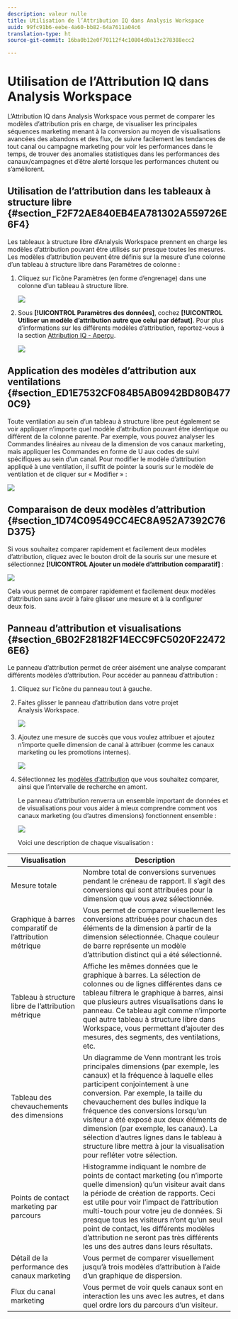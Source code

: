 ```yaml
---
description: valeur nulle
title: Utilisation de l’Attribution IQ dans Analysis Workspace
uuid: 99fc91b6-eebe-4a60-bb82-64a7611a04c6
translation-type: ht
source-git-commit: 16ba0b12e0f70112f4c10804d0a13c278388ecc2

---
```



# Utilisation de l’Attribution IQ dans Analysis Workspace

L’Attribution IQ dans Analysis Workspace vous permet de comparer les modèles d’attribution pris en charge, de visualiser les principales séquences marketing menant à la conversion au moyen de visualisations avancées des abandons et des flux, de suivre facilement les tendances de tout canal ou campagne marketing pour voir les performances dans le temps, de trouver des anomalies statistiques dans les performances des canaux/campagnes et d’être alerté lorsque les performances chutent ou s’améliorent.

## Utilisation de l’attribution dans les tableaux à structure libre {#section_F2F72AE840EB4EA781302A559726E6F4}

Les tableaux à structure libre d’Analysis Workspace prennent en charge les modèles d’attribution pouvant être utilisés sur presque toutes les mesures. Les modèles d’attribution peuvent être définis sur la mesure d’une colonne d’un tableau à structure libre dans Paramètres de colonne :

1. Cliquez sur l’icône Paramètres (en forme d’engrenage) dans une colonne d’un tableau à structure libre.

   ![](assets/Column_Settings.png)

1. Sous **[!UICONTROL Paramètres des données]**, cochez **[!UICONTROL Utiliser un modèle d’attribution autre que celui par défaut]**. Pour plus d’informations sur les différents modèles d’attribution, reportez-vous à la section [Attribution IQ - Aperçu](attribution.md).

   ![](assets/Attribution_Model_Selection.png)

## Application des modèles d’attribution aux ventilations {#section_ED1E7532CF084B5AB0942BD80B4770C9}

Toute ventilation au sein d’un tableau à structure libre peut également se voir appliquer n’importe quel modèle d’attribution pouvant être identique ou différent de la colonne parente. Par exemple, vous pouvez analyser les Commandes linéaires au niveau de la dimension de vos canaux marketing, mais appliquer les Commandes en forme de U aux codes de suivi spécifiques au sein d’un canal. Pour modifier le modèle d’attribution appliqué à une ventilation, il suffit de pointer la souris sur le modèle de ventilation et de cliquer sur « Modifier » :

![](assets/breakdown_settings.png)

## Comparaison de deux modèles d’attribution {#section_1D74C09549CC4EC8A952A7392C76D375}

Si vous souhaitez comparer rapidement et facilement deux modèles d’attribution, cliquez avec le bouton droit de la souris sur une mesure et sélectionnez **[!UICONTROL Ajouter un modèle d’attribution comparatif]** :

![](assets/Comparative_Attribution_Model.png)

Cela vous permet de comparer rapidement et facilement deux modèles d’attribution sans avoir à faire glisser une mesure et à la configurer deux fois.

## Panneau d’attribution et visualisations {#section_6B02F28182F14ECC9FC5020F224726E6}

Le panneau d’attribution permet de créer aisément une analyse comparant différents modèles d’attribution. Pour accéder au panneau d’attribution :

1. Cliquez sur l’icône du panneau tout à gauche.
1. Faites glisser le panneau d’attribution dans votre projet Analysis Workspace.

   ![](assets/Attribution_Panel_1.png)

1. Ajoutez une mesure de succès que vous voulez attribuer et ajoutez n’importe quelle dimension de canal à attribuer (comme les canaux marketing ou les promotions internes).

   ![](assets/attribution_panel2.png)

1. Sélectionnez les [modèles d’attribution](attribution.md) que vous souhaitez comparer, ainsi que l’intervalle de recherche en amont.

   Le panneau d’attribution renverra un ensemble important de données et de visualisations pour vous aider à mieux comprendre comment vos canaux marketing (ou d’autres dimensions) fonctionnent ensemble :

   ![](assets/attr_panel_vizs.png)

   Voici une description de chaque visualisation :

| Visualisation | Description |
|--- |--- |
| Mesure totale | Nombre total de conversions survenues pendant le créneau de rapport. Il s’agit des conversions qui sont attribuées pour la dimension que vous avez sélectionnée. |
| Graphique à barres comparatif de l’attribution métrique | Vous permet de comparer visuellement les conversions attribuées pour chacun des éléments de la dimension à partir de la dimension sélectionnée. Chaque couleur de barre représente un modèle d’attribution distinct qui a été sélectionné. |
| Tableau à structure libre de l’attribution métrique | Affiche les mêmes données que le graphique à barres. La sélection de colonnes ou de lignes différentes dans ce tableau filtrera le graphique à barres, ainsi que plusieurs autres visualisations dans le panneau. Ce tableau agit comme n’importe quel autre tableau à structure libre dans Workspace, vous permettant d’ajouter des mesures, des segments, des ventilations, etc. |
| Tableau des chevauchements des dimensions | Un diagramme de Venn montrant les trois principales dimensions (par exemple, les canaux) et la fréquence à laquelle elles participent conjointement à une conversion. Par exemple, la taille du chevauchement des bulles indique la fréquence des conversions lorsqu’un visiteur a été exposé aux deux éléments de dimension (par exemple, les canaux). La sélection d’autres lignes dans le tableau à structure libre mettra à jour la visualisation pour refléter votre sélection. |
| Points de contact marketing par parcours | Histogramme indiquant le nombre de points de contact marketing (ou n’importe quelle dimension) qu’un visiteur avait dans la période de création de rapports. Ceci est utile pour voir l’impact de l’attribution multi-touch pour votre jeu de données. Si presque tous les visiteurs n’ont qu’un seul point de contact, les différents modèles d’attribution ne seront pas très différents les uns des autres dans leurs résultats. |
| Détail de la performance des canaux marketing | Vous permet de comparer visuellement jusqu’à trois modèles d’attribution à l’aide d’un graphique de dispersion. |
| Flux du canal marketing | Vous permet de voir quels canaux sont en interaction les uns avec les autres, et dans quel ordre lors du parcours d’un visiteur. |

